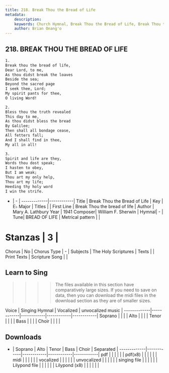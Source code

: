 ```yaml
---
title: 218. Break Thou the Bread of Life
metadata:
    description: 
    keywords: Church Hymnal, Break Thou the Bread of Life, Break Thou the bread of life, 
    author: Brian Onang'o
---
```



## 218. BREAK THOU THE BREAD OF LIFE

```txt
1.
Break thou the bread of life, 
Dear Lord, to me, 
As thou didst break the loaves 
Beside the sea; 
Beyond the sacred page 
I seek thee, Lord; 
My spirit pants for thee, 
O living Word! 

2.
Bless thou the truth revealed 
This day to me, 
As thou didst bless the bread 
By Galilee; 
Then shall all bondage cease, 
All fetters fall; 
And I shall find in thee, 
My all in all! 

3.
Spirit and life are they, 
Words thou dost speak; 
I hasten to obey, 
But I am weak; 
Thou art my only help, 
Thou art my life; 
Heeding thy holy word 
I win the strife.

```

- |   -  |
-------------|------------|
Title | Break Thou the Bread of Life |
Key | E♭ Major |
Titles |  |
First Line | Break Thou the bread of life |
Author | Mary A. Lathbury
Year | 1941
Composer| William F. Sherwin |
Hymnal|  - |
Tune| BREAD OF LIFE |
Metrical pattern | |
# Stanzas | 3 |
Chorus | No |
Chorus Type | - |
Subjects | The Holy Scriptures |
Texts |  |
Print Texts | 
Scripture Song |  |
  
## Learn to Sing

>>>> The files available in this section have comparatively large sizes. If you need to save on data, then you can download the midi files in the download section as they are of smaller sizes.

Voice |  Singing Hymnal | Vocalized | unvocalized music |
-------------|------------|------------|------------|------------|
Soprano | | | |
Alto | | | |
Tenor | | | |
Bass | | | |
Choir | | | |

## Downloads

- |  Soprano | Alto | Tenor | Bass | Choir | Separated |
-------------|------------|------------|------------|------------|
pdf | | | | | |
pdf(x8) | | | | | |
midi | | | | | |
vocalized | | | | | |
unvocalized | | | | | |
singing file | | | | | |
Lilypond file | | | | | |
Lilypond (x8) | | | | | |
  